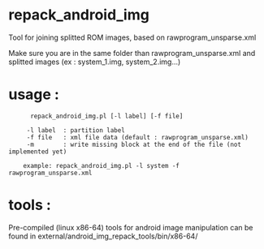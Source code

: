 # repack_android_img

Tool for joining splitted ROM images, based on rawprogram_unsparse.xml

Make sure you are in the same folder than rawprogram_unsparse.xml and splitted images (ex : system_1.img, system_2.img...)

# usage :
```
      repack_android_img.pl [-l label] [-f file]

     -l label  : partition label
     -f file   : xml file data (default : rawprogram_unsparse.xml)
     -m        : write missing block at the end of the file (not implemented yet)

    example: repack_android_img.pl -l system -f rawprogram_unsparse.xml
```

# tools :

Pre-compiled (linux x86-64) tools for android image manipulation can be found in external/android_img_repack_tools/bin/x86-64/
